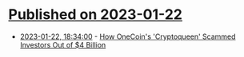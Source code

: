 # [Published on 2023-01-22](index.md)

* [2023-01-22, 18:34:00](https://news.slashdot.org/story/23/01/22/1827218/how-onecoins-cryptoqueen-scammed-investors-out-of-4-billion?utm_source=rss1.0mainlinkanon&utm_medium=feed) - [How OneCoin's 'Cryptoqueen' Scammed Investors Out of $4 Billion](https://news.slashdot.org/story/23/01/22/1827218/how-onecoins-cryptoqueen-scammed-investors-out-of-4-billion?utm_source=rss1.0mainlinkanon&utm_medium=feed)
